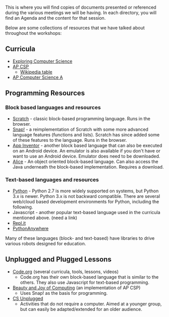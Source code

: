 This is where you will find copies of documents presented or referenced during the various meetings we will be having.  In each directory, you will find an Agenda and the content for that session.


Below are some collections of resources that we have talked about throughout the workshops:

## Curricula
 - [Exploring Computer Science](http://www.exploringcs.org/)
 - [AP CSP](https://apcentral.collegeboard.org/courses/ap-computer-science-principles?course=ap-computer-science-principles)
    - [Wikipedia table](https://en.wikipedia.org/wiki/AP_Computer_Science_Principles)
 - [AP Computer Science A](https://apcentral.collegeboard.org/courses/ap-computer-science-a?course=ap-computer-science-a)

## Programming Resources
### Block based languages and resources
 - [Scratch](https://scratch.mit.edu/) - classic block-based programming language.  Runs in the browser.
 - [Snap!](http://snap.berkeley.edu/) - a reimplementation of Scratch with some more advanced language features (functions and lists).  Scratch has since added some of these features to the language.  Runs in the browser.
 - [App Inventor](http://appinventor.mit.edu/explore/) - another block based language that can also be executed on an Android device.  An emulator is also available if you don't have or want to use an Android device.  Emulator does need to be downloaded.
 - [Alice](https://www.alice.org/) - An object oriented block-based language.  Can also access the Java underneath the block-based implementation.  Requires a download.
 
### Text-based languages and resources 
 - [Python](https://www.python.org/) - Python 2.7 is more widely supported on systems, but Python 3.x is newer.  Python 3.x is not backward compatible.  There are several web/cloud based development environments for Python, including the following.
 - Javascript - another popular text-based language used in the curricula mentioned above.  (need a link)
 - [Repl.it](https://repl.it/)
 - [PythonAnywhere](https://www.pythonanywhere.com/)
 
 Many of these languages (block- and text-based) have libraries to drive various robots designed for education.

## Unplugged and Plugged Lessons
 - [Code.org](https://studio.code.org/courses?view=teacher) (several curricula, tools, lessons, videos)
    - Code.org has their own block-based language that is similar to the others.  They also use Javascript for text-based programming.
 - [Beauty and Joy of Computing](http://bjc.berkeley.edu/) (an implementation of AP CSP)
    - Uses Snap! as the basis for programming.
 - [CS Unplugged](http://csunplugged.org/)
    - Activities that do not require a computer.  Aimed at a younger group, but can easily be adapted/extended for an older audience.
